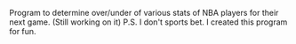 Program to determine over/under of various stats of NBA players for their next game. (Still working on it)
P.S. I don't sports bet. I created this program for fun.
